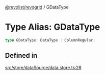 [@revolist/revogrid](README.md) / GDataType

# Type Alias: GDataType

```ts
type GDataType: DataType | ColumnRegular;
```

## Defined in

[src/store/dataSource/data.store.ts:26](https://github.com/revolist/revogrid/blob/babcd934a05d11632dc60c6964673e41a780bbb7/src/store/dataSource/data.store.ts#L26)
